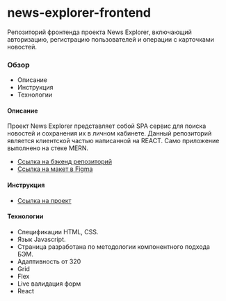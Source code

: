 # news-explorer-frontend
Репозиторий фронтенда проекта News Explorer, включающий авторизацию, регистрацию пользователей и операции с карточками новостей.  

### Обзор
* Описание
* Инструкция
* Технологии

#### Описание
Проект News Explorer представляет собой SPA сервис
для поиска новостей и сохранения их в личном кабинете. 
Данный репозиторий является клиентской частью написанной на REACT.
Само приложение выполнено на стеке MERN.

* [Ссылка на бэкенд репозиторий](https://github.com/alexandrprokhorov1988/news-explorer-api)
* [Ссылка на макет в Figma](https://www.figma.com/file/Dhl21eRzzbFMBe0DU9SglF/Diploma-WEB-v2.0-(for-students)?node-id=1%3A243)

#### Инструкция
* [Ссылка на проект](https://apexpress.students.nomoreparties.co/)

#### Технологии
* Спецификации HTML, CSS.
* Язык Javascript.
* Страница разработана по методологии компонентного подхода БЭМ. 
* Адаптивность от 320
* Grid
* Flex 
* Live валидация форм
* React
